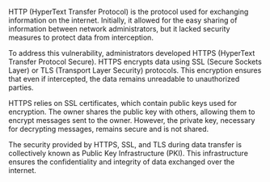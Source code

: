 HTTP (HyperText Transfer Protocol) is the protocol used for exchanging information on the internet. Initially, it allowed for the easy sharing of information between network administrators, but it lacked security measures to protect data from interception.

To address this vulnerability, administrators developed HTTPS (HyperText Transfer Protocol Secure). HTTPS encrypts data using SSL (Secure Sockets Layer) or TLS (Transport Layer Security) protocols. This encryption ensures that even if intercepted, the data remains unreadable to unauthorized parties.

HTTPS relies on SSL certificates, which contain public keys used for encryption. The owner shares the public key with others, allowing them to encrypt messages sent to the owner. However, the private key, necessary for decrypting messages, remains secure and is not shared.

The security provided by HTTPS, SSL, and TLS during data transfer is collectively known as Public Key Infrastructure (PKI). This infrastructure ensures the confidentiality and integrity of data exchanged over the internet.